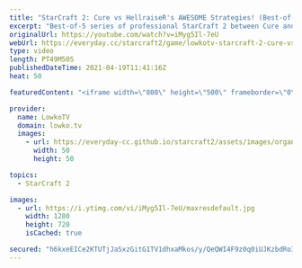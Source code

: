 ```yaml
---
title: "StarCraft 2: Cure vs HellraiseR's AWESOME Strategies! (Best-of-5)"
excerpt: "Best-of-5 series of professional StarCraft 2 between Cure and HellraiseR.  Creighton's Twitch stream: https://twitch.tv/creightonolsen  Support my work on Patreon: http://www.patreon.com/lowkotv Become a YouTube member: https://lowko.tv/join  My second channel: http://lowko.tv/morelowko Lowko Merch:"
originalUrl: https://youtube.com/watch?v=iMyg5Il-7eU
webUrl: https://everyday.cc/starcraft2/game/lowkotv-starcraft-2-cure-vs-hellraisers-awesome-strategies-best-of-5/
type: video
length: PT49M50S
publishedDateTime: 2021-04-19T11:41:16Z
heat: 50

featuredContent: "<iframe width=\"800\" height=\"500\" frameborder=\"0\" src=\"https://www.youtube.com/embed/iMyg5Il-7eU\" allow=\"accelerometer; autoplay; encrypted-media; gyroscope; picture-in-picture\" allowfullscreen></iframe>"

provider:
  name: LowkoTV
  domain: lowko.tv
  images:
    - url: https://everyday-cc.github.io/starcraft2/assets/images/organizations/lowko.tv-50x50.jpg
      width: 50
      height: 50

topics:
  - StarCraft 2

images:
  - url: https://i.ytimg.com/vi/iMyg5Il-7eU/maxresdefault.jpg
    width: 1280
    height: 720
    isCached: true

secured: "h6kxeEICe2KTUTjJaSxzGitG1TV1dhxaMkos/y/QeQWI4F9z0q0iUJKzbdRo3obNqtOz1PHl1PXAuO64jf/yIN5D7eqr2nYJJ25WLTF4X5QXaFBcvH65a3+Dvpcx80+fL8PgBNzTplaELsS8gcIMWviECERXksjlHi4p02OTif9zE1MeajYZLvI+Pn+VakcAxnKT2McpdL/oPFzUAfrbOJwIAclj7fwOpq1IHA91wn4QLsoANy5aEf36UKJQUEL9Hbnz5BaQGeOEwOCK+Ez+5eJesJNY34zxG0NsYf3l8FrPR+mBWInw2+N0lPJe4b7ChalDYUdo1f2hNV90rsuBtsJ19hyWiNbXj5qXsuj2gk1U/n6Gt4us2NuJiFQ4EPS8gN4vNHBrpu1oC1xOQH0xFxHVZGZU9yuErDxmeOsTFZ+EITZvchBu87NaauguHo0A;LTQQu8y/JOz1owEvPEYuTA=="
---
```


